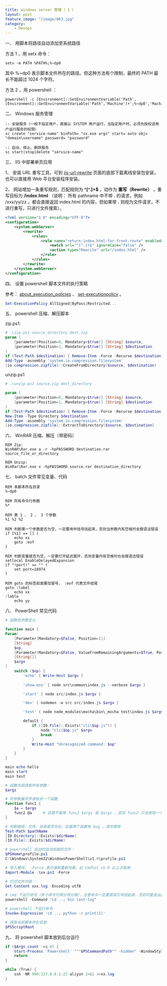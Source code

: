 ```yaml
---
title: windows server 管理（ 1 ）
layout: post
feature_image: "/image/863.jpg"
category:
    - Devops
---
```



一、 用脚本将路径自动添加至系统路径

方法 1 ，用 setx 命令：

```batch
setx -m PATH %PATH%;%~dp0
```

其中 %~dp0 表示脚本文件所在的路径。但这种方法有个限制，最终的 PATH 最长不能超过 1024 个字符。

<!--more-->

方法 2 ，用 powershell ：

```batch
powershell -c [Environment]::SetEnvironmentVariable('Path',[Environment]::GetEnvironmentVariable('Path','Machine')+';%~dp0','Machine')
```


二、 Windows 服务管理

```batch
:: 安装服务（一般不指定用户，直接以 SYSTEM 用户运行，当指定用户时，必须先授权该用户运行服务的权限）
sc create "service-name" binPath= "xx.exe args" start= auto obj= "domain\username" password= "password"

:: 启动、停止、删除服务
sc start|stop|delete "service-name"
```

三、 IIS 中部署单页应用

1、 安装 URL 重写工具，可到 [iis-url-rewrite](https://www.iis.net/downloads/microsoft/url-rewrite) 页面的底部下载离线安装包安装，也可以直接用 Web 平台安装程序安装。

2、 网站增加一条重写规则，匹配规则为 **^[^.]+$** ，动作为 **重写（Rewrite）** ，重写目标为 **/index.html** （说明： 所有 pathname 中不带 **.** 的请求，例如 /xxx/yy/zz ，都会直接返回 index.html 的内容，但如果带 **.** 则视为文件请求，不进行重写，只进行文件搜索）。

```xml
<?xml version="1.0" encoding="UTF-8"?>
<configuration>
    <system.webServer>
        <rewrite>
            <rules>
                <rule name="return-index.html-for-front-route" enabled="true">
                    <match url="^[^.]+$" ignoreCase="false" />
                    <action type="Rewrite" url="/index.html" />
                </rule>
            </rules>
        </rewrite>
    </system.webServer>
</configuration>
```

四、 设置 powershell 脚本文件的执行策略

参考： [about_execution_policies](https://docs.microsoft.com/zh-cn/powershell/module/microsoft.powershell.core/about/about_execution_policies?view=powershell-6) 、 [set-executionpolicy](https://docs.microsoft.com/zh-cn/powershell/module/microsoft.powershell.security/set-executionpolicy?view=powershell-6) 。

```powershell
Set-ExecutionPolicy AllSigned|ByPass|Restricted...
```

五、 powershell 压缩、解压脚本

zip.ps1:

```powershell
# .\zip.ps1 source_directory dest.zip
param (
    [parameter(Position=0, Mandatory=$true)] [String] $source,
    [parameter(Position=1, Mandatory=$true)] [String] $destination
)
if (Test-Path $destination) { Remove-Item -Force -Recurse $destination }
Add-Type -assembly 'system.io.compression.filesystem'
[io.compression.zipfile]::CreateFromDirectory($source, $destination)
```

unzip.ps1

```powershell
# .\unzip.ps1 source.zip dest_directory

param (
    [parameter(Position=0, Mandatory=$true)] [String] $source,
    [parameter(Position=1, Mandatory=$true)] [String] $destination
)
if (Test-Path $destination) { Remove-Item -Force -Recurse $destination }
New-Item -Type Directory $destination
Add-Type -assembly 'system.io.compression.filesystem'
[io.compression.zipfile]::ExtractToDirectory($source, $destination)
```

六、 WinRAR 压缩、解压（带密码）

```batch
REM Zip: 
WinRAR\Rar.exe a -r -hpPASSWORD destination.rar source_file_or_directory

REM Unzip:
WinRar\Rar.exe x -hpPASSWORD source.rar destination_directory
```

七、 batch 文件常见变量、代码

```batch
REM 本脚本所在目录
%~dp0

REM 所有命令行参数
%*

REM 第 1 、 2 、 3 个参数
%1 %2 %2

REM 判断第一个参数是否为空，一定要用中括号括起来，否则当参数内有空格时会报语法错误
if [%1] == [] (
    echo xx
    goto :eof
)

REM 判断变量是否为空，一定要打开延迟展开，否则变量内有空格时也会报语法错误
setlocal EnableDelayedExpansion
if "!port!" == "" (
    set port=18974
)

REM goto 的标签前面要加冒号， :eof 代表文件结尾
goto :label
    echo xx
:lable
    echo yy
```

八、 PowerShell 常见代码

```powershell
# 函数及参数定义

function main {
Param(
    [Parameter(Mandatory=$False, Position=1)]
    [String]
    $op,
    [Parameter(Mandatory=$False, ValueFromRemainingArguments=$True, Position=2)]
    [String[]]
    $argv
)    
    switch ($op) {
        'echo' { Write-Host $argv }
        
        'show-env' { node src\common\index.js --verbose $argv }

        'start' { node src/index.js $argv }

        'dev' { nodemon -w src src/index.js $argv }

        'test' { node node_modules\mocha\bin\_mocha test\index.js $argv }

        default {
            if ([IO.File]::Exists("cli\$op.js")) {
                node "cli\$op.js" $argv
                break
            }
            Write-Host "Unrecognized command: $op"
        }
    }
}

main echo hello
main start
main test

# 函数内部获取所有参数：
$args

# 将参数展开传递给另一个函数
function func1 {
    $a = $args
    func2 @a     # 这里不能用 func2 $args 或 @args ，否则 func2 只会收到一个参数
}

# 判断路径、文件、目录是否存在，后面两个函数有 bug ，请勿使用
Test-Path $pathName
[IO.Directory]::Exists($dirName)
[IO.File]::Exists($dirName)

# powershell 启动时自动加载的文件：
$PSHome\profile.ps1
C:\Windows\System32\WindowsPowerShell\v1.0\profile.ps1

# 导入模块， -Force 表示强制重新加载，此 Cmdlet v5.0 以上才能用
Import-Module .\xx.ps1 -Force

# 打印文件内容：
Get-Content xxx.log -Encoding utf8

# cmd 下运行命令（多个命令可用分号分隔），注意命令一定要用双引号括起来，否则可能会出问题
powershell -Command "cd ..; bin last-log"

# powershell 下运行命令
Invoke-Expression 'cd ..; python -c print(1)'

# 获取当前脚本所在目录
$PSScriptRoot
```

九、 将 powershell 脚本放到后台运行

```powershell
if ($Args.count -eq 0) {
    Start-Process 'Powershell' """$PSCommandPath"" -hidden" -WindowStyle Hidden
    return
}

while (True) {
    ssh -NR 990:127.0.0.1:22 aliyun 2>&1 >>xx.log
}
```